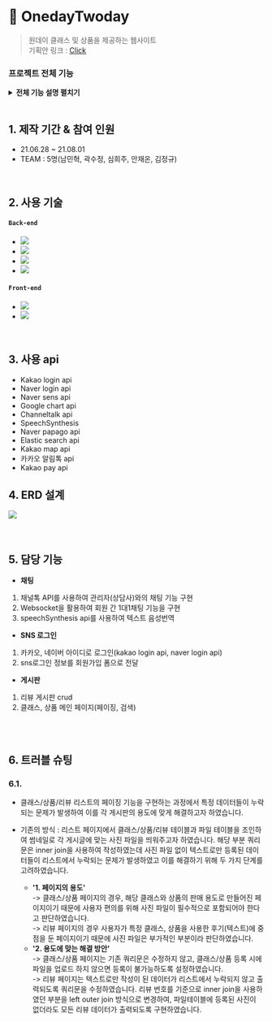 # :pushpin: OnedayTwoday
>원데이 클래스 및 상품을 제공하는 웹사이트    
>기획안 링크 : [Click](https://www.notion.so/Onedaytwoday-cadf7591883243848126075e990368ba "notion link")   

### 프로젝트 전체 기능     

<details>
<summary><b>전체 기능 설명 펼치기</b></summary>
<div markdown="1"> </br>  
   1. 로그인/회원가입 – sns로그인, 개인정보 암호화, 회원가입, 문자인증 기능   </br></br>    
   2. 관리자 - 회원, 상품, 클래스, 이벤트 관리 기능   </br></br>    
   3. 결제 - 클래스, 상품 결제, 장바구니 기능   </br></br>    
   4. 게시판 - 리뷰, 이벤트, 상품, 클래스, 공지사항 게시판   </br></br>    
   7. 채팅 - 관리자와의 채팅, 회원/ 강사 1대1 채팅, 텍스트 음성번역, 타 언어로 번역, 채팅 저장   </br></br>    
   8. 지도 - 클래스 위치 제공 기능   </br></br>    
   9. 알림 - 할인정보, 로그인내역(IP)등 정보 알림 기능   </br></br>    
   10. 검색 - 자동완성, 실시간 검색어 순위 기능   </br></br>    

</div>
</details>
</br>

## 1. 제작 기간 & 참여 인원
- 21.06.28 ~ 21.08.01 
- TEAM : 5명(남민혁, 곽수정, 심희주, 안재온, 김정규)  

</br>

## 2. 사용 기술
#### `Back-end`
  - <img src="https://img.shields.io/badge/11-Java-red"/> 
  - <img src="https://img.shields.io/badge/Mybatis-grey"/>
  - <img src="https://img.shields.io/badge/11-Oracle-yellow"/>
  - <img src="https://img.shields.io/badge/5.8.1-Spring-green"/>
 
#### `Front-end`
  - <img src="https://img.shields.io/badge/Javacript-red"/>
  - <img src="https://img.shields.io/badge/html/css-orange"/>

</br>   

## 3. 사용 api   
- Kakao login api   
- Naver login api   
- Naver sens api   
- Google chart api   
- Channeltalk api   
- SpeechSynthesis    
- Naver papago api   
- Elastic search api   
- Kakao map api   
- 카카오 알림톡 api   
- Kakao pay api


## 4. ERD 설계   
![](https://www.notion.so/image/https%3A%2F%2Fs3-us-west-2.amazonaws.com%2Fsecure.notion-static.com%2F8b4cf2f7-ee1b-4145-99b2-efddf1de533a%2Ffinal.png?id=64d8e210-4e19-43f1-b85c-9673b1d94ac0&table=block&spaceId=02035cac-9dbb-4a33-9431-b4b67098f6ba&width=2840&userId=7b670629-fe67-41bb-a78d-7cbf6af5b506&cache=v2)   
</br></br>

## 5. 담당 기능   

-	**채팅**   
1)	채널톡 API를 사용하여 관리자(상담사)와의 채팅 기능 구현   
2)	Websocket을 활용하여 회원 간 1대1채팅 기능을 구현   
3)	speechSynthesis api를 사용하여 텍스트 음성번역 
-	**SNS 로그인**   
1) 카카오, 네이버 아이디로 로그인(kakao login api, naver login api)   
2) sns로그인 정보를 회원가입 폼으로 전달   
-	**게시판**   
1) 리뷰 게시판 crud   
2) 클래스, 상품 메인 페이지(페이징, 검색)   
    
</br></br>
## 6. 트러블 슈팅
### 6.1. 
- 클래스/상품/리뷰 리스트의 페이징 기능을 구현하는 과정에서 특정 데이터들이 누락되는 문제가 발생하여 이를 각 게시판의 용도에 맞게 해결하고자 하였습니다.   
- 기존의 방식 :  리스트 페이지에서 클래스/상품/리뷰 테이블과 파일 테이블을 조인하여 썸네일로 각 게시글에 맞는 사진 파일을 띄워주고자 하였습니다. 해당 부분 쿼리문은 inner join을 사용하여 작성하였는데 사진 파일 없이 텍스트로만 등록된 데이터들이 리스트에서 누락되는 문제가 발생하였고 이를 해결하기 위해 두 가지 단계를 고려하였습니다.
   
  - **'1. 페이지의 용도'**   
   ->  클래스/상품 페이지의 경우, 해당 클래스와 상품의 판매 용도로 만들어진 페이지이기 때문에 사용자 편의를 위해 사진 파일이 필수적으로 포함되어야 한다고 판단하였습니다.   
   ->  리뷰 페이지의 경우 사용자가 특정 클래스, 상품을 사용한 후기(텍스트)에 중점을 둔 페이지이기 때문에 사진 파일은 부가적인 부분이라 판단하였습니다.   
  - **'2. 용도에 맞는 해결 방안'**   
   ->  클래스/상품 페이지는 기존 쿼리문은 수정하지 않고, 클래스/상품 등록 시에 파일을 업로드 하지 않으면 등록이 불가능하도록 설정하였습니다.   
   ->  리뷰 페이지는 텍스트로만 작성이 된 데이터가 리스트에서 누락되지 않고 출력되도록 쿼리문을 수정하였습니다. 리뷰 번호를 기준으로 inner join을 사용하였던 부분을 left outer join 방식으로 변경하여, 파일테이블에 등록된 사진이 없더라도 모든 리뷰 데이터가 출력되도록 구현하였습니다.


